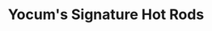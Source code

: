 ---
title: "Yocum's Signature Hot Rods"
url: /sunbury/yocums-signature-hot-rods/
shop: car repair
---